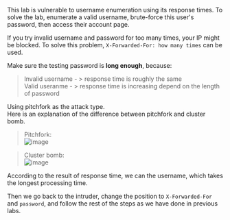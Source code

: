 This lab is vulnerable to username enumeration using its response times. To solve the lab, enumerate a valid username, brute-force this user's password, then access their account page.

If you try invalid username and password for too many times, your IP might be blocked. To solve this problem, `X-Forwarded-For: how many times` can be used.  

Make sure the testing password is **long enough**, because:  
 
> Invalid username - > response time is roughly the same  
> Valid useranme   - > response time is increasing depend on the length of password  


Using pitchfork as the attack type.  
Here is an explanation of the difference between pitchfork and cluster bomb.  
> Pitchfork:  
> ![image](https://user-images.githubusercontent.com/106157137/174254867-edfd5e77-91e8-4d1e-a1a9-cf627d9c2b84.png)

> Cluster bomb:   
> ![image](https://user-images.githubusercontent.com/106157137/174255228-11d5d3a9-1b09-49f8-a3f6-5c99a599e799.png)

According to the result of response time, we can the username, which takes the longest processing time.  

Then we go back to the intruder, change the position to `X-Forwarded-For` and `password`, and follow the rest of the steps as we have done in previous labs.
